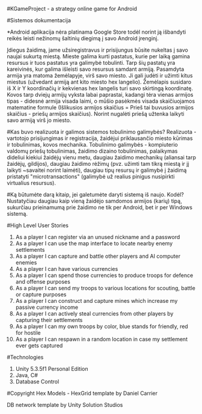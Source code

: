 #KGameProject - a strategy online game for Android

#Sistemos dokumentacija

*Android aplikacija nėra platinama Google Store todėl norint ją išbandyti reikės leisti nežinomų šaltinių diegimą į savo Android įrenginį.

Įdiegus žaidimą, jame užsiregistravus ir prisijungus būsite nukeltas į savo naujai sukurtą miestą. Mieste galima kurti pastatus, kurie per laiką gamina resursus ir tuos pastatus yra galimybė tobulinti. Tarp šių pastatų yra kareivinės, kur galima išleisti savo resursus samdant armiją. Pasamdyta armija yra matoma žemėlapyje, virš savo miesto. Ji gali judėti ir užimti kitus miestus (užvedant armiją ant kito miesto hex langelio). Žemėlapis susidaro iš X ir Y koordinačių ir kekvienas hex langelis turi savo skirtingą koordinatę. Kovos tarp dviejų armijų vyksta labai paprastai, kadangi tėra vienas armijos tipas - didesnė armija visada laimi, o mūšio pasėkmės visada skaičiuojamos matematine formule (Išlikusios armijos skaičius = Prieš tai buvusios armijos skaičius - priešų armijos skaičius). Norint nugalėti priešą užtenka laikyti savo armiją virš jo miesto.

#Kas buvo realizuota ir galimos sistemos tobulinimo galimybės?
Realizuota - vartotojo prisijungimas ir registracija, žaidėjui priklausančio miesto kūrimas ir tobulinimas, kovos mechanika.
Tobulinimo galimybės - kompiuterio valdomų priešų tobulinimas, žaidimo dizaino tobulinimas, palaikymas dideliui kiekiui žaidėjų vienu metu, daugiau žaidimo mechanikų (aliansai tarp žaidėjų, gildijos), daugiau žaidimo rėžimų (pvz. užimti tam tikrą miestą ir jį laikyti ~savaitei norint laimėti), daugiau tipų resursų ir galimybė į žaidimą pristatyti "microtransactions" (galimybė už realius pinigus nusipirkti virtualius resursus).

#Ką būtumėte darą kitaip, jei galetumėte daryti sistemą iš naujo. Kodėl?
Nustatyčiau daugiau kaip vieną žaidėjo samdomos armijos (karių) tipą, sukurčiau prieinamumą prie žaidimo ne tik per Android, bet ir per Windows sistemą.

#High Level User Stories
1. As a player I can register via an unused nickname and a password
2. As a player I can use the map interface to locate nearby enemy settlements
3. As a player I can capture and battle other players and AI computer enemies
4. As a player I can have various currencies 
5. As a player I can spend those currencies to produce troops for defence and offense purposes
6. As a player I can send my troops to various locations for scouting, battle or capture purposes
7. As a player I can construct and capture mines which increase my passive currency income
8. As a player I can actively steal currencies from other players by capturing their settlements
9. As a player I can my own troops by color, blue stands for friendly, red for hostile
10. As a player I can respawn in a random location in case my settlement ever gets captured

#Technologies
1. Unity 5.3.5f1 Personal Edition 
2. Java, C#
3. Database Control 

#Copyright
Hex Models - HexGrid template by Daniel Carrier

DB network template by Unity Solution Studios
